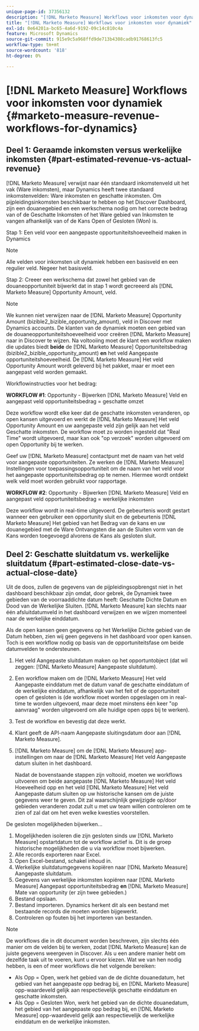 ```yaml
---
unique-page-id: 37356132
description: "[!DNL Marketo Measure] Workflows voor inkomsten voor dynamiek - [!DNL Marketo Measure]"
title: "[!DNL Marketo Measure] Workflows voor inkomsten voor dynamiek"
exl-id: 0e64201a-bc65-4a6d-9192-09c14c810c4a
feature: Microsoft Dynamics
source-git-commit: 915e9c5a968ffd9de713b4308cadb91768613fc5
workflow-type: tm+mt
source-wordcount: '818'
ht-degree: 0%

---
```


# [!DNL Marketo Measure] Workflows voor inkomsten voor dynamiek {#marketo-measure-revenue-workflows-for-dynamics}

## Deel 1: Geraamde inkomsten versus werkelijke inkomsten {#part-estimated-revenue-vs-actual-revenue}

[!DNL Marketo Measure] verwijst naar één standaard inkomstenveld uit het vak (Ware inkomsten), maar Dynamics heeft twee standaard inkomstenvelden: Ware inkomsten en geschatte inkomsten. Om pijpleidingsinkomsten beschikbaar te hebben op het Discover Dashboard, zijn een douanegebied en een werkschema nodig om het correcte bedrag van of de Geschatte Inkomsten of het Ware gebied van Inkomsten te vangen afhankelijk van of de Kans Open of Gesloten (Won) is.

Stap 1: Een veld voor een aangepaste opportuniteitshoeveelheid maken in Dynamics

>[!NOTE]
>
>Alle velden voor inkomsten uit dynamiek hebben een basisveld en een regulier veld. Negeer het basisveld.

Stap 2: Creeer een werkschema dat zowel het gebied van de douaneopportuniteit bijwerkt dat in stap 1 wordt gecreeerd als [!DNL Marketo Measure] Opportunity Amount, veld.

>[!NOTE]
>
>We kunnen niet verwijzen naar de [!DNL Marketo Measure] Opportunity Amount (bizible2_bizible_opportunity_amount), veld in Discover met Dynamics accounts. De klanten van de dynamiek moeten een gebied van de douaneopportuniteitshoeveelheid voor creëren [!DNL Marketo Measure] naar in Discover te wijzen. Na voltooiing moet de klant een workflow maken die updates biedt **beide** de [!DNL Marketo Measure] Opportuniteitsbedrag (bizible2_bizible_opportunity_amount) **en** het veld Aangepaste opportuniteitshoeveelheid. De [!DNL Marketo Measure] Het veld Opportunity Amount wordt geleverd bij het pakket, maar er moet een aangepast veld worden gemaakt.

Workflowinstructies voor het bedrag:

**WORKFLOW #1**: Opportunity - Bijwerken [!DNL Marketo Measure] Veld en aangepast veld opportuniteitsbedrag = geschatte omzet

Deze workflow wordt elke keer dat de geschatte inkomsten veranderen, op open kansen uitgevoerd en werkt de [!DNL Marketo Measure] Het veld Opportunity Amount en uw aangepaste veld zijn gelijk aan het veld Geschatte inkomsten. De workflow moet zo worden ingesteld dat &quot;Real Time&quot; wordt uitgevoerd, maar kan ook &quot;op verzoek&quot; worden uitgevoerd om open Opportunity bij te werken.

Geef uw [!DNL Marketo Measure] contactpunt met de naam van het veld voor aangepaste opportuniteiten. Ze werken de [!DNL Marketo Measure] Instellingen voor toepassingsopportuniteit om de naam van het veld voor het aangepaste opportuniteitsbedrag op te nemen. Hiermee wordt ontdekt welk veld moet worden gebruikt voor rapportage.

**WORKFLOW #2**: Opportunity - Bijwerken [!DNL Marketo Measure] Veld en aangepast veld opportuniteitsbedrag = werkelijke inkomsten

Deze workflow wordt in real-time uitgevoerd. De gebeurtenis wordt gestart wanneer een gebruiker een opportunity sluit en de gebeurtenis [!DNL Marketo Measure] Het gebied van het Bedrag van de kans en uw douanegebied met de Ware Ontvangsten die aan de Sluiten vorm van de Kans worden toegevoegd alvorens de Kans als gesloten sluit.

## Deel 2: Geschatte sluitdatum vs. werkelijke sluitdatum {#part-estimated-close-date-vs-actual-close-date}

Uit de doos, zullen de gegevens van de pijpleidingsopbrengst niet in het dashboard beschikbaar zijn omdat, door gebrek, de Dynamiek twee gebieden van de voorraaddichte datum heeft: Geschatte Dichte Datum en Dood van de Werkelijke Sluiten. [!DNL Marketo Measure] kan slechts naar één afsluitdatumveld in het dashboard verwijzen en we wijzen momenteel naar de werkelijke einddatum.

Als de open kansen geen gegevens op het Werkelijke Dichte gebied van de Datum hebben, zien wij geen gegevens in het dashboard voor open kansen. Toch is een workflow nodig op basis van de opportuniteitsfase om beide datumvelden te ondersteunen.

1. Het veld Aangepaste sluitdatum maken op het opportuntobject (dat wil zeggen: [!DNL Marketo Measure] Aangepaste sluitdatum).
1. Een workflow maken om de [!DNL Marketo Measure] Het veld Aangepaste einddatum met de datum vanaf de geschatte einddatum of de werkelijke einddatum, afhankelijk van het feit of de opportuniteit open of gesloten is (de workflow moet worden opgeslagen om in real-time te worden uitgevoerd, maar deze moet minstens één keer &quot;op aanvraag&quot; worden uitgevoerd om alle huidige open opps bij te werken).
1. Test de workflow en bevestig dat deze werkt.
1. Klant geeft de API-naam Aangepaste sluitingsdatum door aan [!DNL Marketo Measure].
1. [!DNL Marketo Measure] om de [!DNL Marketo Measure] app-instellingen om naar de [!DNL Marketo Measure] Het veld Aangepaste datum sluiten in het dashboard.

   Nadat de bovenstaande stappen zijn voltooid, moeten we workflows uitvoeren om beide aangepaste [!DNL Marketo Measure] Het veld Hoeveelheid opp en het veld [!DNL Marketo Measure] Het veld Aangepaste datum sluiten op uw historische kansen om de juiste gegevens weer te geven. Dit zal waarschijnlijk gewijzigde op/door gebieden veranderen zodat zult u met uw team willen controleren om te zien of zal dat om het even welke kwesties voorstellen.

De gesloten mogelijkheden bijwerken...

1. Mogelijkheden isoleren die zijn gesloten sinds uw [!DNL Marketo Measure] opstartdatum tot de workflow actief is. Dit is de groep historische mogelijkheden die u via workflow moet bijwerken.
1. Alle records exporteren naar Excel.
1. Open Excel-bestand, schakel inhoud in.
1. Werkelijke sluitdatumgegevens kopiëren naar [!DNL Marketo Measure] Aangepaste sluitdatum.
1. Gegevens van werkelijke inkomsten kopiëren naar [!DNL Marketo Measure] Aangepast opportuniteitsbedrag **en** [!DNL Marketo Measure] Mate van opportunity (er zijn twee gebieden.)
1. Bestand opslaan.
1. Bestand importeren. Dynamics herkent dit als een bestand met bestaande records die moeten worden bijgewerkt.
1. Controleren op fouten bij het importeren van bestanden.

>[!NOTE]
>
>De workflows die in dit document worden beschreven, zijn slechts één manier om de velden bij te werken, zodat [!DNL Marketo Measure] kan de juiste gegevens weergeven in Discover. Als u een andere manier hebt om dezelfde taak uit te voeren, kunt u ervoor kiezen. Wat we van hen nodig hebben, is een of meer workflows die het volgende bereiken:
>
> * Als Opp = Open, werk het gebied van de de dichte douanedatum, het gebied van het aangepaste opp bedrag bij, en [!DNL Marketo Measure] opp-waardeveld gelijk aan respectievelijk geschatte einddatum en geschatte inkomsten.
> * Als Opp = Gesloten Won, werk het gebied van de dichte douanedatum, het gebied van het aangepaste opp bedrag bij, en [!DNL Marketo Measure] opp-waardeveld gelijk aan respectievelijk de werkelijke einddatum en de werkelijke inkomsten.
